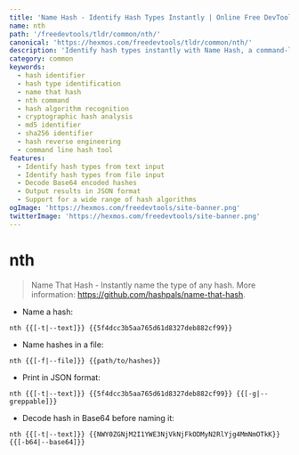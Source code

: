 ```yaml
---
title: 'Name Hash - Identify Hash Types Instantly | Online Free DevTools by Hexmos'
name: nth
path: '/freedevtools/tldr/common/nth/'
canonical: 'https://hexmos.com/freedevtools/tldr/common/nth/'
description: 'Identify hash types instantly with Name Hash, a command-line tool. Supports MD5, SHA1, SHA256, and more. Free online tool, no registration required.'
category: common
keywords:
  - hash identifier
  - hash type identification
  - name that hash
  - nth command
  - hash algorithm recognition
  - cryptographic hash analysis
  - md5 identifier
  - sha256 identifier
  - hash reverse engineering
  - command line hash tool
features:
  - Identify hash types from text input
  - Identify hash types from file input
  - Decode Base64 encoded hashes
  - Output results in JSON format
  - Support for a wide range of hash algorithms
ogImage: 'https://hexmos.com/freedevtools/site-banner.png'
twitterImage: 'https://hexmos.com/freedevtools/site-banner.png'
---
```


# nth

> Name That Hash - Instantly name the type of any hash.
> More information: <https://github.com/hashpals/name-that-hash>.

- Name a hash:

`nth {{[-t|--text]}} {{5f4dcc3b5aa765d61d8327deb882cf99}}`

- Name hashes in a file:

`nth {{[-f|--file]}} {{path/to/hashes}}`

- Print in JSON format:

`nth {{[-t|--text]}} {{5f4dcc3b5aa765d61d8327deb882cf99}} {{[-g|--greppable]}}`

- Decode hash in Base64 before naming it:

`nth {{[-t|--text]}} {{NWY0ZGNjM2I1YWE3NjVkNjFkODMyN2RlYjg4MmNmOTkK}} {{[-b64|--base64]}}`
